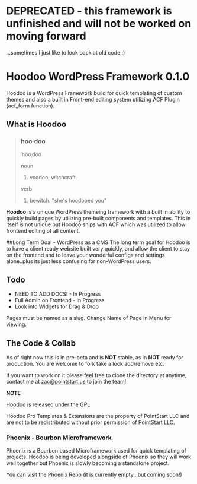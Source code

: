 # DEPRECATED - this framework is unfinished and will not be worked on moving forward
...sometimes I just like to look back at old code :)

# Hoodoo WordPress Framework 0.1.0

Hoodoo is a WordPress Framework build for quick templating of custom themes and also a built in Front-end editing system utilizing ACF Plugin (acf_form function).

## What is Hoodoo

>### hoo·doo
> ˈho͞oˌdo͞o
> 
> noun
> 
>  1. voodoo; witchcraft.
>  
> verb
> 
>  1. bewitch.
>  "she's hoodooed you"

**Hoodoo** is a unique WordPress themeing framework with a built in ability to quickly build pages by utilizing pre-built components and templates. This in itself is not unique but Hoodoo ships with ACF which was utilized to allow frontend editing of all content. 

##Long Term Goal - WordPress as a CMS
The long term goal for Hoodoo is to have a client ready website built very quickly, and allow the client to stay on the frontend and to leave your wonderful configs and settings alone..plus its just less confusing for non-WordPress users.

## Todo

- NEED TO ADD DOCS! - In Progress
- Full Admin on Frontend - In Progress
- Look into Widgets for Drag & Drop

Pages must be named as a slug. Change Name of Page in Menu for viewing.

## The Code & Collab
As of right now this is in pre-beta and is **NOT** stable, as in **NOT** ready for production. You are welcome to fork take a look add/remove etc.

If you want to work on it please feel free to clone the directory at anytime, contact me at [zac@pointstart.us](mailto:zac@pointstart.us) to join the team!

**NOTE**

  Hoodoo is released under the GPL

  Hoodoo Pro Templates & Extensions are the property of PointStart LLC and are not to be redistributed without prior permission of PointStart LLC.

### Phoenix - Bourbon Microframework
Phoenix is a Bourbon based Microframework used for quick templating of projects. Hoodoo is being developed alongside of Phoenix so they will work well together but Phoenix is slowly becoming a standalone project.

You can visit the [Phoenix Repo](https://github.com/PointStart/phoenix-sass) (it is currently empty...but coming soon!)




